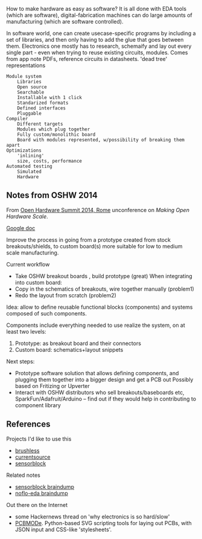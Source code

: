 
How to make hardware as easy as software?
It is all done with EDA tools (which are software),
digital-fabrication machines can do large amounts of manufacturing (which are software controlled).

In software world, one can create usecase-specific programs
by including a set of libraries, and then only having to
add the glue that goes between them.
Electronics one mostly has to research, schemaify and lay out every
single part - even when trying to reuse existing circuits, modules.
Comes from app note PDFs, reference circuits in datasheets.
'dead tree' representations

```
Module system
    Libraries
    Open source
    Searchable
    Installable with 1 click
    Standarized formats
    Defined interfaces
    Pluggable
Compiler
    Different targets
    Modules which plug together
    Fully custom/monolithic board
    Board with modules represented, w/possibility of breaking them apart
Optimizations
    'inlining'
    size, costs, performance
Automated testing
    Simulated
    Hardware
```

## Notes from OSHW 2014

From [Open Hardware Summit 2014, Rome](http://2014.oshwa.org/) unconference on *Making Open Hardware Scale*.

[Google doc](https://docs.google.com/document/d/17laLM8CJIrpnUkXHXsCj8pGjNrwcg1uGi6cjrWV8Ps8/edit?usp=sharing)

Improve the process in going from a prototype created from stock breakouts/shields,
to custom board(s) more suitable for low to medium scale manufacturing.

Current workflow
* Take OSHW breakout boards , build prototype (great)
When integrating into custom board:
* Copy in the schematics of breakouts, wire together manually (problem1)
* Redo the layout from scratch (problem2)

Idea: allow to define reusable functional blocks (components) and systems composed of such components.

Components include everything needed to use realize the system, on at least two levels:
1) Prototype: as breakout board and their connectors
2) Custom board: schematics+layout snippets

Next steps:
* Prototype software solution that allows defining components,
and plugging them together into a bigger design and get a PCB out
Possibly based on Fritizing or Upverter
* Interact with OSHW distributors who sell breakouts/baseboards etc,
SparkFun/Adafruit/Arduino
– find out if they would help in contributing to component library


## References

Projects I'd like to use this

* [brushless](https://github.com/jonnor/projects/tree/master/brushless)
* [currentsource](https://github.com/jonnor/projects/tree/master/currentsource)
* [sensorblock](https://github.com/jonnor/sensorblock)

Related notes

* [sensorblock braindump](https://github.com/jonnor/sensorblock/blob/master/doc/braindump.md)
* [noflo-eda braindump](https://bitbucket.org/jonnor/noflo-eda/src/master/doc/braindump.md?at=master)

Out there on the Internet

* some Hackernews thread on 'why electronics is so hard/slow'
* [PCBMODe](https://github.com/boldport/pcbmode).
Python-based SVG scripting tools for laying out PCBs, with JSON input and CSS-like 'stylesheets'.
